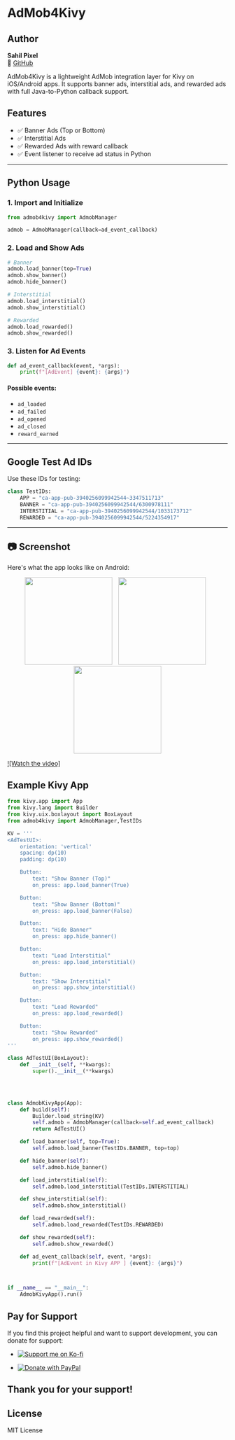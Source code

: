 # AdMob4Kivy
## Author

**Sahil Pixel**  
📧 [GitHub](https://github.com/sahil-pixel)


AdMob4Kivy is a lightweight AdMob integration layer for Kivy on iOS/Android apps. It supports banner ads, interstitial ads, and rewarded ads with full Java-to-Python callback support.

## Features

- ✅ Banner Ads (Top or Bottom)
- ✅ Interstitial Ads
- ✅ Rewarded Ads with reward callback
- ✅ Event listener to receive ad status in Python
---


## Python Usage

### 1. Import and Initialize

```python
from admob4kivy import AdmobManager

admob = AdmobManager(callback=ad_event_callback)
```

### 2. Load and Show Ads

```python
# Banner
admob.load_banner(top=True)
admob.show_banner()
admob.hide_banner()

# Interstitial
admob.load_interstitial()
admob.show_interstitial()

# Rewarded
admob.load_rewarded()
admob.show_rewarded()
```

### 3. Listen for Ad Events

```python
def ad_event_callback(event, *args):
    print(f"[AdEvent] {event}: {args}")
```

#### Possible events:

- `ad_loaded`
- `ad_failed`
- `ad_opened`
- `ad_closed`
- `reward_earned`

---



## Google Test Ad IDs

Use these IDs for testing:

```python
class TestIDs:
    APP = "ca-app-pub-3940256099942544~3347511713"
    BANNER = "ca-app-pub-3940256099942544/6300978111"
    INTERSTITIAL = "ca-app-pub-3940256099942544/1033173712"
    REWARDED = "ca-app-pub-3940256099942544/5224354917"
```

---

## 📷 Screenshot

Here's what the app looks like on Android:
<p align="center">
  <img src="s0.jpg" width="200" style="display:inline-block; margin-right:10px;">
  <img src="s1.jpg" width="200" style="display:inline-block; margin-right:10px;">
  <img src="s2.jpg" width="200" style="display:inline-block;">
</p>

[![Watch the video]](https://youtube.com/shorts/OCOthpdm24s?si=56coR5SZQ2SYFX1N)

## Example Kivy App


```python
from kivy.app import App
from kivy.lang import Builder
from kivy.uix.boxlayout import BoxLayout
from admob4kivy import AdmobManager,TestIDs

KV = '''
<AdTestUI>:
    orientation: 'vertical'
    spacing: dp(10)
    padding: dp(10)

    Button:
        text: "Show Banner (Top)"
        on_press: app.load_banner(True)

    Button:
        text: "Show Banner (Bottom)"
        on_press: app.load_banner(False)

    Button:
        text: "Hide Banner"
        on_press: app.hide_banner()

    Button:
        text: "Load Interstitial"
        on_press: app.load_interstitial()

    Button:
        text: "Show Interstitial"
        on_press: app.show_interstitial()

    Button:
        text: "Load Rewarded"
        on_press: app.load_rewarded()

    Button:
        text: "Show Rewarded"
        on_press: app.show_rewarded()
'''

class AdTestUI(BoxLayout):
    def __init__(self, **kwargs):
        super().__init__(**kwargs)
        

    

class AdmobKivyApp(App):
    def build(self):
        Builder.load_string(KV)
        self.admob = AdmobManager(callback=self.ad_event_callback)
        return AdTestUI()

    def load_banner(self, top=True):
        self.admob.load_banner(TestIDs.BANNER, top=top)

    def hide_banner(self):
        self.admob.hide_banner()

    def load_interstitial(self):
        self.admob.load_interstitial(TestIDs.INTERSTITIAL)

    def show_interstitial(self):
        self.admob.show_interstitial()

    def load_rewarded(self):
        self.admob.load_rewarded(TestIDs.REWARDED)

    def show_rewarded(self):
        self.admob.show_rewarded()

    def ad_event_callback(self, event, *args):
        print(f"[AdEvent in Kivy APP ] {event}: {args}")



if __name__ == "__main__":
    AdmobKivyApp().run()

```



## Pay for Support

If you find this project helpful and want to support development, you can donate for support:

-  [![Support me on Ko-fi](https://img.shields.io/badge/Support%20me%20on-Ko--fi-%23FF5F5F.svg?style=flat&logo=ko-fi&logoColor=white)](https://ko-fi.com/sahilpixel)
  
- [![Donate with PayPal](https://img.shields.io/badge/Donate-PayPal-blue?style=flat&logo=paypal&logoColor=white)](https://paypal.me/SKSAHILIN?country.x=IN&locale.x=en_GB)


Thank you for your support!
---

## License

MIT License

